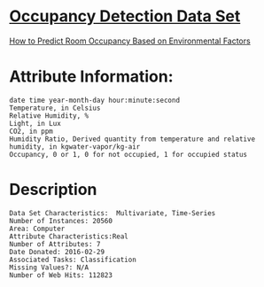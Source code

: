 # [Occupancy Detection Data Set](https://archive.ics.uci.edu/ml/datasets/Occupancy+Detection+#)

[How to Predict Room Occupancy Based on Environmental Factors](https://machinelearningmastery.com/how-to-predict-room-occupancy-based-on-environmental-factors/)

# Attribute Information:
```
date time year-month-day hour:minute:second 
Temperature, in Celsius 
Relative Humidity, % 
Light, in Lux 
CO2, in ppm 
Humidity Ratio, Derived quantity from temperature and relative humidity, in kgwater-vapor/kg-air 
Occupancy, 0 or 1, 0 for not occupied, 1 for occupied status
```

# Description
```
Data Set Characteristics:  Multivariate, Time-Series
Number of Instances: 20560
Area: Computer
Attribute Characteristics:Real
Number of Attributes: 7
Date Donated: 2016-02-29
Associated Tasks: Classification
Missing Values?: N/A
Number of Web Hits: 112823
```
